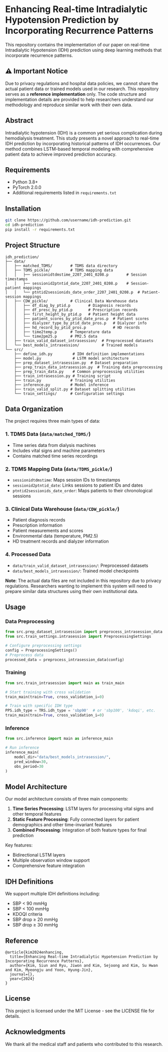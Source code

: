 # Enhancing Real-time Intradialytic Hypotension Prediction by Incorporating Recurrence Patterns

This repository contains the implementation of our paper on real-time Intradialytic Hypotension (IDH) prediction using deep learning methods that incorporate recurrence patterns.

## ⚠️ Important Notice
Due to privacy regulations and hospital data policies, we cannot share the actual patient data or trained models used in our research. This repository serves as a **reference implementation** only. The code structure and implementation details are provided to help researchers understand our methodology and reproduce similar work with their own data.

## Abstract
Intradialytic hypotension (IDH) is a common yet serious complication during hemodialysis treatment. This study presents a novel approach to real-time IDH prediction by incorporating historical patterns of IDH occurrences. Our method combines LSTM-based temporal modeling with comprehensive patient data to achieve improved prediction accuracy.

## Requirements
- Python 3.8+
- PyTorch 2.0.0
- Additional requirements listed in `requirements.txt`

## Installation
```bash
git clone https://github.com/username/idh-prediction.git
cd idh-prediction
pip install -r requirements.txt
```

## Project Structure
```
idh_prediction/
├── data/
│   ├── matched_TDMS/        # TDMS data directory
│   ├── TDMS_pickle/         # TDMS mapping data
│   │   ├── sessionidtdmstime_2207_2401_0208.p        # Session timestamps
│   │   ├── sessionid2ptntid_date_2207_2401_0208.p    # Session-patient mappings
│   │   └── ptntid2sessionids_date_order_2207_2401_0208.p  # Patient-session mappings
│   ├── CDW_pickle/          # Clinical Data Warehouse data
│   │   ├── df_diag_by_ptid.p        # Diagnosis records
│   │   ├── df_presc_by_ptid.p       # Prescription records
│   │   ├── first_height_by_ptid.p   # Patient height data
│   │   ├── patient_scores_by_ptid_date_pros.p  # Patient scores
│   │   ├── dialyzer_type_by_ptid_date_pros.p   # Dialyzer info
│   │   ├── hd_record_by_ptid_pros.p            # HD records
│   │   ├── time2temp.p      # Temperature data
│   │   └── time2pm25.p      # PM2.5 data
│   ├── train_valid_dataset_intrasession/  # Preprocessed datasets
│   └── best_models_intrasession/          # Trained models
└── src/
    ├── define_idh.py         # IDH definition implementations
    ├── model.py              # LSTM model architecture
    ├── prep_dataset_intrasession.py  # Dataset preparation
    ├── prep_train_data_intrasession.py  # Training data preprocessing
    ├── prep_train_data.py    # Common preprocessing utilities
    ├── train_intrasession.py # Training script
    ├── train.py             # Training utilities
    ├── inference.py         # Model inference
    ├── train_valid_split.py # Dataset splitting utilities
    └── train_settings/      # Configuration settings
```

## Data Organization
The project requires three main types of data:

### 1. TDMS Data (`data/matched_TDMS/`)
- Time series data from dialysis machines
- Includes vital signs and machine parameters
- Contains matched time series recordings

### 2. TDMS Mapping Data (`data/TDMS_pickle/`)
- `sessionidtdmstime`: Maps session IDs to timestamps
- `sessionid2ptntid_date`: Links sessions to patient IDs and dates
- `ptntid2sessionids_date_order`: Maps patients to their chronological sessions

### 3. Clinical Data Warehouse (`data/CDW_pickle/`)
- Patient diagnosis records
- Prescription information
- Patient measurements and scores
- Environmental data (temperature, PM2.5)
- HD treatment records and dialyzer information

### 4. Processed Data
- `data/train_valid_dataset_intrasession/`: Preprocessed datasets
- `data/best_models_intrasession/`: Trained model checkpoints

**Note**: The actual data files are not included in this repository due to privacy regulations. Researchers wanting to implement this system will need to prepare similar data structures using their own institutional data.

## Usage
### Data Preprocessing
```python
from src.prep_dataset_intrasession import preprocess_intrasession_data
from src.train_settings.intrasession import PreprocessingSettings

# Configure preprocessing settings
config = PreprocessingSettings()
# Preprocess data
processed_data = preprocess_intrasession_data(config)
```

### Training
```python
from src.train_intrasession import main as train_main

# Start training with cross validation
train_main(train=True, cross_validation_i=0)

# Train with specific IDH type
PPS.idh_type = TRS.idh_type = 'sbp90'  # or 'sbp100', 'kdoqi', etc.
train_main(train=True, cross_validation_i=0)
```

### Inference
```python
from src.inference import main as inference_main

# Run inference
inference_main(
    model_dir="data/best_models_intrasession/", 
    pred_window=30, 
    obs_period=30
)
```

## Model Architecture
Our model architecture consists of three main components:
1. **Time Series Processing**: LSTM layers for processing vital signs and other temporal features
2. **Static Feature Processing**: Fully connected layers for patient demographics and other time-invariant features
3. **Combined Processing**: Integration of both feature types for final prediction

Key features:
- Bidirectional LSTM layers
- Multiple observation window support
- Comprehensive feature integration

## IDH Definitions
We support multiple IDH definitions including:
- SBP < 90 mmHg
- SBP < 100 mmHg
- KDOQI criteria
- SBP drop ≥ 20 mmHg
- SBP drop ≥ 30 mmHg

## Reference
```
@article{kim2024enhancing,
  title={Enhancing Real-time Intradialytic Hypotension Prediction by Incorporating Recurrence Patterns},
  author={Kim, Siun and Ryu, Jiwon and Kim, Sejoong and Kim, Su Hwan and Kim, Myeongju and Yoon, Hyung-Jin},
  journal={},
  year={2024}
}
```

## License
This project is licensed under the MIT License - see the LICENSE file for details.

## Acknowledgments
We thank all the medical staff and patients who contributed to this research.
